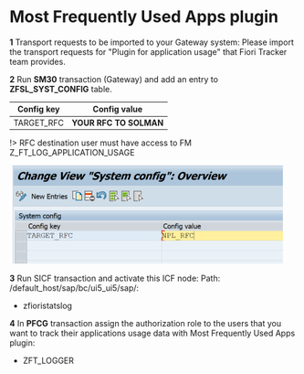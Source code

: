 # Most Frequently Used Apps plugin

**1** Transport requests to be imported to your Gateway system:
Please import the transport requests for "Plugin for application usage" that Fiori Tracker team provides.

**2** Run **SM30** transaction (Gateway) and add an entry to **ZFSL_SYST_CONFIG** table.


|  Config key   |      Config value      |
| ------------- |:-------------:         |
|  TARGET_RFC   | **YOUR RFC TO SOLMAN** |

!> RFC destination user must have access to FM Z_FT_LOG_APPLICATION_USAGE

![](../res/rfc_conf.png)

**3** Run SICF transaction and activate this ICF node:
Path: /default_host/sap/bc/ui5_ui5/sap/:
- zfioristatslog

**4** In **PFCG** transaction assign the authorization role to the users that you want to track their applications usage data with Most Frequently Used Apps plugin:
- ZFT_LOGGER

